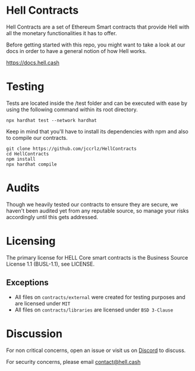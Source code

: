 # Hell Contracts

Hell Contracts are a set of Ethereum Smart contracts that provide Hell with all the monetary functionalities it has to offer.

Before getting started with this repo, you might want to take a look at our docs in order to have a general notion of how Hell works.

https://docs.hell.cash

# Testing

Tests are located inside the /test folder and can be executed with ease by using the following command within its root directory. 

```
npx hardhat test --network hardhat
```

Keep in mind that you'll have to install its dependencies with npm and also to compile our contracts.

```
git clone https://github.com/jccrlz/HellContracts
cd HellContracts
npm install
npx hardhat compile
```

# Audits 

Though we heavily tested our contracts to ensure they are secure, we haven't been audited yet from any reputable source, so manage your risks accordingly until this gets addressed.

# Licensing

The primary license for HELL Core smart contracts is the Business Source License 1.1 (BUSL-1.1), see LICENSE.

## Exceptions

- All files on ```contracts/external``` were created for testing purposes and are licensed under ```MIT```
- All files on ```contracts/libraries``` are licensed under ```BSD 3-Clause```

# Discussion

For non critical concerns, open an issue or visit us on [Discord](https://discord.com/invite/M9tv2pvhNs) to discuss.

For security concerns, please email <contact@hell.cash>
